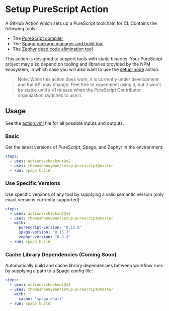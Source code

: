# Setup PureScript Action

A GitHub Action which sets up a PureScript toolchain for CI. Contains the following tools:

- The [PureScript compiler](https://github.com/purescript/purescript)
- The [Spago package manager and build tool](https://github.com/purescript/spago)
- The [Zephyr dead code elimination tool](https://github.com/coot/zephyr)

This action is designed to support tools with static binaries. Your PureScript project may also depend on tooling and libraries provided by the NPM ecosystem, in which case you will also want to use the [setup-node](https://github.com/actions/setup-node) action.

> Note: While this action does work, it is currently under development and the API may change. Feel free to experiment using it, but it won't be stable until a v1 release when the PureScript Contributor organization switches to use it.

## Usage

See the [action.yml](action.yml) file for all possible inputs and outputs.

### Basic

Get the latest versions of PureScript, Spago, and Zephyr in the environment:

```yaml
steps:
  - uses: actions/checkout@v2
  - uses: thomashoneyman/setup-purescript@master
  - run: spago build
```

### Use Specific Versions

Use specific versions of any tool by supplying a valid semantic version (only exact versions currently supported):

```yaml
steps:
  - uses: actions/checkout@v2
  - uses: thomashoneyman/setup-purescript@master
    with:
      purescript-version: "0.13.8"
      spago-version: "0.15.3"
      zephyr-version: "0.3.2"
  - run: spago build
```

### Cache Library Dependencies (Coming Soon)

Automatically build and cache library dependencies between workflow runs by supplying a path to a Spago config file:

```yaml
steps:
  - uses: actions/checkout@v2
  - uses: thomashoneyman/setup-purescript@master
    with:
      cache: "spago.dhall"
  - run: spago build
```
